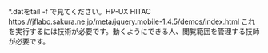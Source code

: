 *.datをtail -f で見てください。HP-UX HITAC
https://jflabo.sakura.ne.jp/meta/jquery.mobile-1.4.5/demos/index.html
これを実行するには技術が必要です。動くようにできる人、閲覧範囲を管理する技師が必要です。
